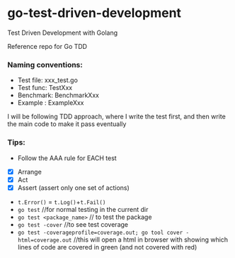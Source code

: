 # go-test-driven-development
Test Driven Development with Golang

Reference repo for Go TDD


### Naming conventions:
- Test file: xxx_test.go
- Test func: TestXxx
- Benchmark: BenchmarkXxx
- Example  : ExampleXxx

I will be following TDD approach, where I write the test first, and then write the main code to make it pass eventually

### Tips:
- Follow the AAA rule for EACH test
- [x] Arrange
- [x] Act
- [x] Assert (assert only one set of actions)

- `t.Error()` = `t.Log()`+`t.Fail()`
- `go test` //for normal testing in the current dir
- `go test <package_name>` // to test the package
- `go test -cover` //to see test coverage
- `go test -coverageprofile=coverage.out; go tool cover -html=coverage.out` //this will open a html in browser with showing which lines of code are covered in green (and not covered with red)
